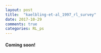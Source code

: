 ```yaml
---
layout: post
title:  "kaelbling-et-al_1997_rl_survey"
date: 2017-10-29
comments: true
categories: RL_ps
---
```

#### Coming soon!
